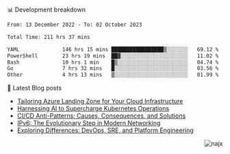 📊 Development breakdown
<!--START_SECTION:waka-->

```txt
From: 13 December 2022 - To: 02 October 2023

Total Time: 211 hrs 37 mins

YAML              146 hrs 15 mins █████████████████▒░░░░░░░   69.12 %
PowerShell        23 hrs 19 mins  ██▓░░░░░░░░░░░░░░░░░░░░░░   11.02 %
Bash              10 hrs 1 min    █▒░░░░░░░░░░░░░░░░░░░░░░░   04.74 %
Go                7 hrs 32 mins   █░░░░░░░░░░░░░░░░░░░░░░░░   03.56 %
Other             4 hrs 13 mins   ▒░░░░░░░░░░░░░░░░░░░░░░░░   01.99 %
```

<!--END_SECTION:waka-->

📕 Latest Blog posts

<!-- BLOG-POST-LIST:START -->
- [Tailoring Azure Landing Zone for Your Cloud Infrastructure](https://najx.dev/tailoring-your-azure-landing-zone-for-cloud-infrastructure/)
- [Harnessing AI to Supercharge Kubernetes Operations](https://najx.dev/harnessing-ai-to-supercharge-kubernetes-operations/)
- [CI/CD Anti-Patterns: Causes, Consequences, and Solutions](https://najx.dev/cicd-anti-patterns/)
- [IPv6: The Evolutionary Step in Modern Networking](https://najx.dev/why-ipv6-is-the-future/)
- [Exploring Differences: DevOps, SRE, and Platform Engineering](https://najx.dev/devops-vs-sre-vs-platform-engineering/)
<!-- BLOG-POST-LIST:END -->

<p align="right">
  <img src="https://komarev.com/ghpvc/?username=najx&label=GitHub%20Profile%20Views&color=yellow&style=flat" alt="najx" />
</p align="center">
